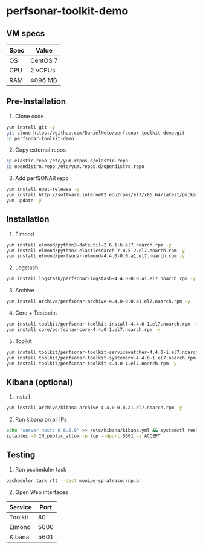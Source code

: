 # perfsonar-toolkit-demo

## VM specs

| Spec | Value |
| --- | --- |
| OS | CentOS 7 |
| CPU | 2 vCPUs |
| RAM | 4096 MB |

## Pre-Installation

1. Clone code
```bash
yum install git -y
git clone https://github.com/DanielNeto/perfsonar-toolkit-demo.git
cd perfsonar-toolkit-demo
```

2. Copy external repos
```bash
cp elastic.repo /etc/yum.repos.d/elastic.repo
cp opendistro.repo /etc/yum.repos.d/opendistro.repo
```

3. Add perfSONAR repo
```bash
yum install epel-release -y
yum install http://software.internet2.edu/rpms/el7/x86_64/latest/packages/perfSONAR-repo-0.10-1.noarch.rpm -y
yum update -y
```

## Installation

1. Elmond
```bash
yum install elmond/python3-dateutil-2.6.1-6.el7.noarch.rpm -y
yum install elmond/python3-elasticsearch-7.0.5-2.el7.noarch.rpm -y
yum install elmond/perfsonar-elmond-4.4.0-0.0.a1.el7.noarch.rpm -y
```

2. Logstash
```bash
yum install logstash/perfsonar-logstash-4.4.0-0.0.a1.el7.noarch.rpm -y
```

3. Archive
```bash
yum install archive/perfsonar-archive-4.4.0-0.0.a1.el7.noarch.rpm -y
```

4. Core + Testpoint
```bash
yum install toolkit/perfsonar-toolkit-install-4.4.0-1.el7.noarch.rpm -y
yum install core/perfsonar-core-4.4.0-1.el7.noarch.rpm -y
```

5. Toolkit
```bash
yum install toolkit/perfsonar-toolkit-servicewatcher-4.4.0-1.el7.noarch.rpm -y
yum install toolkit/perfsonar-toolkit-systemenv-4.4.0-1.el7.noarch.rpm -y
yum install toolkit/perfsonar-toolkit-4.4.0-1.el7.noarch.rpm -y
```

## Kibana (optional)

1. Install
```bash
yum install archive/kibana-archive-4.4.0-0.0.a1.el7.noarch.rpm -y
```

2. Run kibana on all IPs
```bash
echo "server.host: 0.0.0.0" >> /etc/kibana/kibana.yml && systemctl restart kibana
iptables -A IN_public_allow -p tcp --dport 5601 -j ACCEPT
```

## Testing

1. Run pscheduler task
```bash
pscheduler task rtt --dest monipe-sp-atraso.rnp.br
```

2. Open Web interfaces

| Service | Port |
| --- | --- |
| Toolkit | 80 |
| Elmond | 5000 |
| Kibana | 5601 |